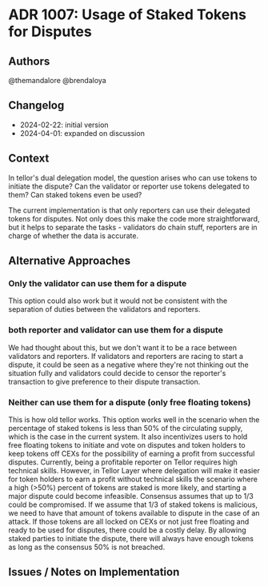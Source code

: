 # ADR 1007: Usage of Staked Tokens for Disputes

## Authors

@themandalore 
@brendaloya

## Changelog

- 2024-02-22: initial version
- 2024-04-01: expanded on discussion

## Context

In tellor's dual delegation model, the question arises who can use tokens to initiate the dispute?  Can the validator or reporter use tokens delegated to them?  Can staked tokens even be used?

The current implementation is that only reporters can use their delegated tokens for disputes.  Not only does this make the code more straightforward, but it helps to separate the tasks - validators do chain stuff, reporters are in charge of whether the data is accurate.  


## Alternative Approaches

### Only the validator can use them for a dispute

This option could also work but it would not be consistent with the separation of duties between the validators and reporters. 

### both reporter and validator can use them for a dispute

We had thought about this, but we don't want it to be a race between validators and reporters.  If validators and reporters are racing to start a dispute, it could be seen as a negative where they're not thinking out the situation fully and validators could decide to censor the reporter's transaction to give preference to their dispute transaction.

### Neither can use them for a dispute (only free floating tokens)

This is how old tellor works.  This option works well in the scenario when the percentage of staked tokens is less than 50% of the circulating supply, which is the case in the current system. It also incentivizes users to hold free floating tokens to initiate and vote on disputes and token holders to keep tokens off CEXs for the possibility of earning a profit from successful disputes. Currently, being a profitable reporter on Tellor requires high technical skills. However, in Tellor Layer where delegation will make it easier for token holders to earn a profit without technical skills the scenario where a high (>50%) percent of tokens are staked is more likely, and starting a major dispute could become infeasible.  Consensus assumes that up to 1/3 could be compromised.  If we assume that 1/3 of staked tokens is malicious, we need to have that amount of tokens available to dispute in the case of an attack.  If those tokens are all locked on CEXs or not just free floating and ready to be used for disputes, there could be a costly delay.  By allowing staked parties to initiate the dispute, there will always have enough tokens as long as the consensus 50% is not breached.  


## Issues / Notes on Implementation

